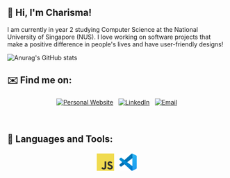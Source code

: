 ## 👋 Hi, I'm Charisma!  

I am currently in year 2 studying Computer Science at the National University of Singapore (NUS). I love working on software projects that make a positive difference in people's lives and have user-friendly designs!

![Anurag's GitHub stats](https://github-readme-stats.vercel.app/api?username=ckcherry23&count_private=true&show_icons=true&theme=dark&hide_border=true)

## ✉️ Find me on:


<p align="center">
 <a href="https://ckcherry23.github.io/" target="_blank" rel="noopener noreferrer"> <img src="https://www.seekpng.com/png/full/837-8373036_icon-internet-01-copy-website-icon-vector-png.png" alt="Personal Website" height="40" style="vertical-align:top; margin:4px"></a>   
 <a href="https://linkedin.com/in/charisma-kausar/" target="_blank" rel="noopener noreferrer"> <img src="https://content.linkedin.com/content/dam/me/brand/en-us/brand-home/logos/In-Blue-Logo.png.original.png" alt="LinkedIn" height="40" style="vertical-align:top; margin:4px"></a>
 <a href="mailto:charisma.kausar@u.nus.edu"> <img src="https://www.pikpng.com/pngl/b/194-1942846_mail-circle-icon-png-clipart.png" alt="Email" height="40" style="vertical-align:top; margin:4px"></a>
</p>

<br />

## 🧰 Languages and Tools:

<p align="center">
<img src="https://raw.githubusercontent.com/github/explore/80688e429a7d4ef2fca1e82350fe8e3517d3494d/topics/javascript/javascript.png" alt="Javascript" height="40" style="vertical-align:top; margin:4px">
<img src="https://raw.githubusercontent.com/github/explore/80688e429a7d4ef2fca1e82350fe8e3517d3494d/topics/visual-studio-code/visual-studio-code.png" alt="VS Code" height="40" style="vertical-align:top; margin:4px">
</p>
<!--
**ckcherry23/ckcherry23** is a ✨ _special_ ✨ repository because its `README.md` (this file) appears on your GitHub profile.

Here are some ideas to get you started:

- 🔭 I’m currently working on ...
- 🌱 I’m currently learning ...
- 👯 I’m looking to collaborate on ...![image](https://user-images.githubusercontent.com/68203159/147093394-06b37c7c-c362-40e2-b321-1706cd50c7e9.png)

- 🤔 I’m looking for help with ...
- 💬 Ask me about ...
- 📫 How to reach me: ...
- 😄 Pronouns: ...
- ⚡ Fun fact: ...
-->
